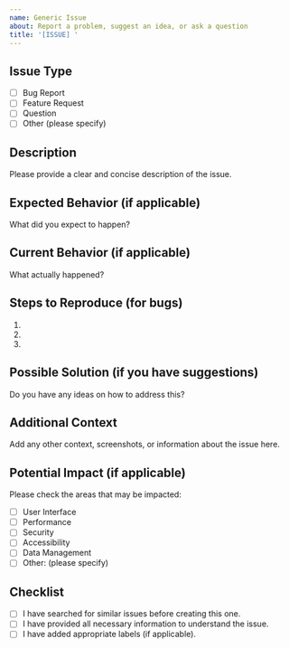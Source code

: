 ```yaml
---
name: Generic Issue
about: Report a problem, suggest an idea, or ask a question
title: '[ISSUE] '
---
```


## Issue Type
- [ ] Bug Report
- [ ] Feature Request
- [ ] Question
- [ ] Other (please specify)

## Description
Please provide a clear and concise description of the issue.

## Expected Behavior (if applicable)
What did you expect to happen?

## Current Behavior (if applicable)
What actually happened?

## Steps to Reproduce (for bugs)
1.
2.
3.

## Possible Solution (if you have suggestions)
Do you have any ideas on how to address this?

## Additional Context
Add any other context, screenshots, or information about the issue here.

## Potential Impact (if applicable)
Please check the areas that may be impacted:
- [ ] User Interface
- [ ] Performance
- [ ] Security
- [ ] Accessibility
- [ ] Data Management
- [ ] Other: (please specify)

## Checklist
- [ ] I have searched for similar issues before creating this one.
- [ ] I have provided all necessary information to understand the issue.
- [ ] I have added appropriate labels (if applicable).